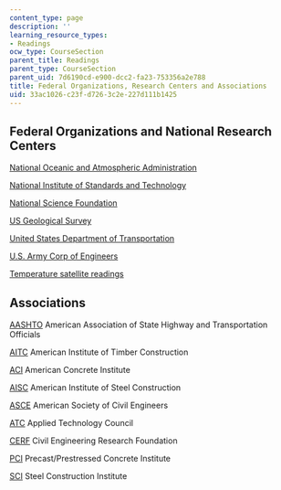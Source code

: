 ```yaml
---
content_type: page
description: ''
learning_resource_types:
- Readings
ocw_type: CourseSection
parent_title: Readings
parent_type: CourseSection
parent_uid: 7d6190cd-e900-dcc2-fa23-753356a2e788
title: Federal Organizations, Research Centers and Associations
uid: 33ac1026-c23f-d726-3c2e-227d111b1425
---
```


Federal Organizations and National Research Centers
---------------------------------------------------

[National Oceanic and Atmospheric Administration](http://www.noaa.gov/)[](http://www.noaa.gov/)

[National Institute of Standards and Technology](http://www.nist.gov/)[](http://www.nist.gov/)

[National Science Foundation](http://www.nsf.gov/)

[US Geological Survey](http://www.usgs.gov/)[](http://www.usgs.gov/)

[United States Department of Transportation](http://www.dot.gov/)[](http://www.dot.gov/)

[U.S. Army Corp of Engineers](http://www.usace.army.mil/)[](http://www.usace.army.mil/)

[Temperature satellite readings](http://dcz.gso.uri.edu/amy/avhrr.html)

Associations
------------

[AASHTO](http://www.aashto.org/) American Association of State Highway and Transportation Officials

[AITC](http://www.aitc-glulam.org/) American Institute of Timber Construction

[ACI](http://www.aci-int.org/) American Concrete Institute

[AISC](http://www.aisc.org/) American Institute of Steel Construction

[ASCE](http://www.asce.org/) American Society of Civil Engineers

[ATC](http://www.atcouncil.org/) Applied Technology Council

[CERF](http://www.cerf.org/) Civil Engineering Research Foundation

[PCI](http://www.pci.org/) Precast/Prestressed Concrete Institute

[SCI](http://www.steel-sci.org/) Steel Construction Institute